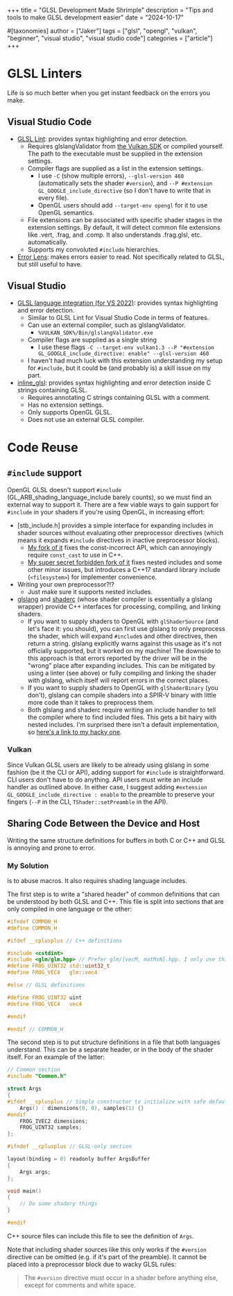 +++
title = "GLSL Development Made Shrimple"
description = "Tips and tools to make GLSL development easier"
date = "2024-10-17"

#[taxonomies]
author = ["Jaker"]
tags = ["glsl", "opengl", "vulkan", "beginner", "visual studio", "visual studio code"]
categories = ["article"]
+++
# GLSL Linters
Life is so much better when you get instant feedback on the errors you make.
## Visual Studio Code
- [GLSL Lint](https://marketplace.visualstudio.com/items?itemName=dtoplak.vscode-glsllint): provides syntax highlighting and error detection.
	- Requires glslangValidator from [the Vulkan SDK](https://www.lunarg.com/vulkan-sdk/) or compiled yourself. The path to the executable must be supplied in the extension settings.
	- Compiler flags are supplied as a list in the extension settings.
		- I use `-C` (show multiple errors), `--glsl-version 460` (automatically sets the shader `#version`), and `--P #extension GL_GOOGLE_include_directive` (so I don't have to write that in every file).
		- OpenGL users should add `--target-env opengl` for it to use OpenGL semantics.
	- File extensions can be associated with specific shader stages in the extension settings. By default, it will detect common file extensions like .vert, .frag, and .comp. It also understands .frag.glsl, etc. automatically.
	- Supports my convoluted `#include` hierarchies.
- [Error Lens](https://marketplace.visualstudio.com/items?itemName=usernamehw.errorlens): makes errors easier to read. Not specifically related to GLSL, but still useful to have.
## Visual Studio
- [GLSL language integration (for VS 2022)](https://marketplace.visualstudio.com/items?itemName=DanielScherzer.GLSL2022): provides syntax highlighting and error detection.
	- Similar to GLSL Lint for Visual Studio Code in terms of features.
	- Can use an external compiler, such as glslangValidator.
		- `%VULKAN_SDK%/Bin/glslangValidator.exe`
	- Compiler flags are supplied as a single string
		- I use these flags `-C --target-env vulkan1.3 --P "#extension GL_GOOGLE_include_directive: enable" --glsl-version 460`
	- I haven't had much luck with this extension understanding my setup for `#include`, but it could be (and probably is) a skill issue on my part.
- [inline_glsl](https://marketplace.visualstudio.com/items?itemName=kristian-r.inlineglsl): provides syntax highlighting and error detection inside C strings containing GLSL.
	- Requires annotating C strings containing GLSL with a comment.
	- Has no extension settings.
	- Only supports OpenGL GLSL.
	- Does not use an external GLSL compiler.
# Code Reuse
## `#include` support
OpenGL GLSL doesn't support `#include` (GL_ARB_shading_language_include barely counts), so we must find an external way to support it. There are a few viable ways to gain support for `#include` in your shaders if you're using OpenGL, in increasing effort:

- [stb_include.h] provides a simple interface for expanding includes in shader sources without evaluating other preprocessor directives (which means it expands `#include` directives in inactive preprocessor blocks).
	- [My fork of it](https://github.com/nothings/stb/pull/1336) fixes the const-incorrect API, which can annoyingly require `const_cast` to use in C++.
	- [My super secret forbidden fork of it](https://github.com/JuanDiegoMontoya/Frogfood/blob/main/vendor/stb_include.h) fixes nested includes and some other minor issues, but introduces a C++17 standard library include (`<filesystem>`) for implementer convenience.
- Writing your own preprocessor?!?
	- Just make sure it supports nested includes.
- [glslang](https://github.com/KhronosGroup/glslang) and [shaderc](https://github.com/google/shaderc) (whose shader compiler is essentially a glslang wrapper) provide C++ interfaces for processing, compiling, and linking shaders.
	- If you want to supply shaders to OpenGL with `glShaderSource` (and let's face it: you should), you can first use glslang to only preprocess the shader, which will expand `#include`s and other directives, then return a string. glslang explicitly warns against this usage as it's not officially supported, but it worked on my machine! The downside to this approach is that errors reported by the driver will be in the "wrong" place after expanding includes. This can be mitigated by using a linter (see above) or fully compiling and linking the shader with glslang, which itself will report errors in the correct places.
	- If you want to supply shaders to OpenGL with `glShaderBinary` (you don't), glslang can compile shaders into a SPIR-V binary with little more code than it takes to preprocess them.
	- Both glslang and shaderc require writing an include handler to tell the compiler where to find included files. This gets a bit hairy with nested includes. I'm surprised there isn't a default implementation, so [here's a link to my hacky one](https://github.com/JuanDiegoMontoya/Frogfood/blob/main/src/Fvog/Shader2.cpp#L70-L116).

### Vulkan
Since Vulkan GLSL users are likely to be already using glslang in some fashion (be it the CLI or API), adding support for `#include` is straightforward. CLI users don't have to do anything. API users must write an include handler as outlined above. In either case, I suggest adding `#extension GL_GOOGLE_include_directive : enable` to the preamble to preserve your fingers (`--P` in the CLI, `TShader::setPreamble` in the API).
## Sharing Code Between the Device and Host
Writing the same structure definitions for buffers in both C or C++ and GLSL is annoying and prone to error.
### My Solution
is to abuse macros. It also requires shading language includes.

The first step is to write a "shared header" of common definitions that can be understood by both GLSL and C++. This file is split into sections that are only compiled in one language or the other:
```c
#ifndef COMMON_H
#define COMMON_H

#ifdef __cplusplus // C++ definitions

#include <cstdint>
#include <glm/glm.hpp> // Prefer glm/{vecM, matMxN}.hpp. I only use this for brevity
#define FROG_UINT32 std::uint32_t
#define FROG_VEC4   glm::vec4

#else // GLSL definitions

#define FROG_UINT32 uint
#define FROG_VEC4   vec4

#endif

#endif // COMMON_H
```

The second step is to put structure definitions in a file that both languages understand. This can be a separate header, or in the body of the shader itself. For an example of the latter:
```c
// Common section
#include "Common.h"

struct Args
{
#ifdef __cplusplus // Simple constructor to initialize with safe defaults
	Args() : dimensions(0, 0), samples(1) {}
#endif
	FROG_IVEC2 dimensions;
	FROG_UINT32 samples;
};

#ifndef __cplusplus // GLSL-only section

layout(binding = 0) readonly buffer ArgsBuffer
{
	Args args;
};

void main()
{
	// Do some shadery things
}

#endif
```

C++ source files can include this file to see the definition of `Args`.

Note that including shader sources like this only works if the `#version` directive can be omitted (e.g. if it's part of the preamble). It cannot be placed into a preprocessor block due to wacky GLSL rules:
> The `#version` directive must occur in a shader before anything else, except for comments and white space.